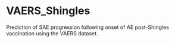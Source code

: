 # VAERS_Shingles
Prediction of SAE progression following onset of AE post-Shingles vaccination using the VAERS dataset.

